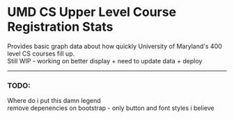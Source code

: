 # UMD CS Upper Level Course Registration Stats  
  
Provides basic graph data about how quickly University of Maryland's 400 level CS courses fill up.  
Still WIP - working on better display + need to update data + deploy  
  
--------------------------    

### TODO:  
Where do i put this damn legend  
remove depenencies on bootstrap - only button and font styles i believe    